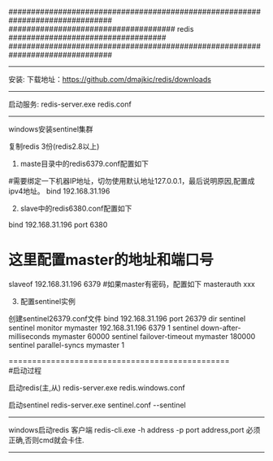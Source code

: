 ###############################################################################
##################################### redis ###################################
###############################################################################



-----------------------------------------------------------------------------------------------
安装:
  下载地址：https://github.com/dmajkic/redis/downloads



-----------------------------------------------------------------------------------------------
启动服务:
  redis-server.exe redis.conf







------------------------------------------------------------------------------------------------
windows安装sentinel集群

复制redis 3份(redis2.8以上)

1. maste目录中的redis6379.conf配置如下

#需要绑定一下机器IP地址，切勿使用默认地址127.0.0.1，最后说明原因,配置成ipv4地址。
bind 192.168.31.196 


2. slave中的redis6380.conf配置如下

bind 192.168.31.196
port 6380
# 这里配置master的地址和端口号
slaveof 192.168.31.196 6379
#如果master有密码，配置如下
masterauth xxx

3. 配置sentinel实例

创建sentinel26379.conf文件
bind 192.168.31.196 
port 26379
dir sentinel
sentinel monitor mymaster 192.168.31.196 6379 1
sentinel down-after-milliseconds mymaster 60000
sentinel failover-timeout mymaster 180000
sentinel parallel-syncs mymaster 1

===============================================  
#启动过程  

启动redis(主,从)
redis-server.exe redis.windows.conf

启动sentinel
redis-server.exe sentinel.conf --sentinel

-----------------------------------------------------------------------------------------------------
windows启动redis 客户端
redis-cli.exe -h address -p port
address,port 必须正确,否则cmd就会卡住.


-----------------------------------------------------------------------------------------------------
